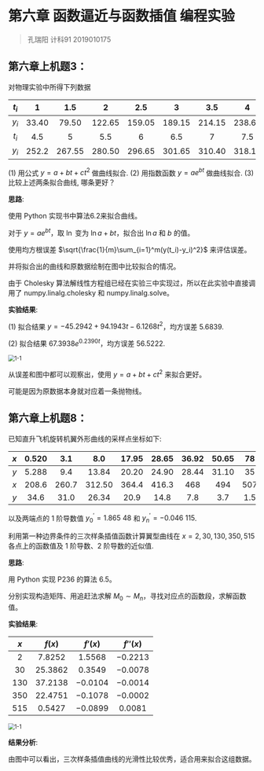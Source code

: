 # 第六章 函数逼近与函数插值 编程实验

> 孔瑞阳   计科91   2019010175



## 第六章上机题3：

对物理实验中所得下列数据

| $t_i$ |   $1$   |  $1.5$   |   $2$    |  $2.5$   |   $3$    |  $3.5$   |   $4$    |          |
| :---: | :-----: | :------: | :------: | :------: | :------: | :------: | :------: | :------: |
| $y_i$ | $33.40$ | $79.50$  | $122.65$ | $159.05$ | $189.15$ | $214.15$ | $238.65$ |          |
| $t_i$ |  $4.5$  |   $5$    |  $5.5$   |   $6$    |  $6.5$   |   $7$    |  $7.5$   |   $8$    |
| $y_i$ | $252.2$ | $267.55$ | $280.50$ | $296.65$ | $301.65$ | $310.40$ | $318.15$ | $325.15$ |

(1) 用公式 $y=a+bt+ct^2$ 做曲线拟合.
(2) 用指数函数 $y=ae^{bt}$ 做曲线拟合.
(3) 比较上述两条拟合曲线, 哪条更好？



**思路**:

使用 Python 实现书中算法6.2来拟合曲线。

对于 $y=ae^{bt}$，取 $\ln$ 变为 $\ln a+bt$，拟合出 $\ln a$ 和 $b$ 的值。

使用均方根误差 $\sqrt{\frac{1}{m}\sum_{i=1}^m(y(t_i)-y_i)^2}$ 来评估误差。

并将拟合出的曲线和原数据绘制在图中比较拟合的情况。

由于 Cholesky 算法解线性方程组已经在实验三中实现过，所以在此实验中直接调用了 numpy.linalg.cholesky 和 numpy.linalg.solve。



**实验结果**:

(1) 拟合结果 $y=-45.2942+94.1943t-6.1268t^2$，均方误差 $5.6839$.

(2) 拟合结果 $67.3938e^{0.2390t}$，均方误差 $56.5222$.

<img src="C:\Users\asus\Desktop\大二春\数值分析\编程实验\实验六\6-3.png" alt="1-1" style="zoom: 80%;" />

从误差和图中都可以观察出，使用 $y=a+bt+ct^2$ 来拟合更好。

可能是因为原数据本身就对应着一条抛物线。





## 第六章上机题8：

 已知直升飞机旋转机翼外形曲线的采样点坐标如下:

| $x$  | $0.520$ |  $3.1$  |  $8.0$   | $17.95$ | $28.65$ | $36.92$ | $50.65$ | $78$  | $104.6$ | $156.6$ |
| :--: | :-----: | :-----: | :------: | :-----: | :-----: | :-----: | :-----: | :---: | :-----: | :-----: |
| $y$  | $5.288$ |  $9.4$  | $13.84$  | $20.20$ | $24.90$ | $28.44$ | $31.10$ | $35$  | $36.9$  | $36.6$  |
| $x$  | $208.6$ | $260.7$ | $312.50$ | $364.4$ | $416.3$ |  $468$  |  $494$  | $507$ |  $520$  |         |
| $y$  | $34.6$  | $31.0$  | $26.34$  | $20.9$  | $14.8$  |  $7.8$  |  $3.7$  | $1.5$ |  $0.2$  |         |

以及两端点的 $1$ 阶导数值 $y_0^{'}=1.865 \ 48$ 和 $y_n^{'}=-0.046 \ 115$.

利用第一种边界条件的三次样条插值函数计算翼型曲线在 $x=2,30,130,350,515$ 各点上的函数值及 $1$ 阶导数、$2$ 阶导数的近似值.



**思路**:

用 Python 实现 P236 的算法 6.5。

分别实现构造矩阵、用追赶法求解 $M_0 \sim M_n$，寻找对应点的函数段，求解函数值。



**实验结果**:

|  $x$  |  $f(x)$   | $f{'}(x)$ | $f{''}(x)$ |
| :---: | :-------: | :-------: | :--------: |
|  $2$  | $7.8252$  | $1.5568$  | $-0.2213$  |
| $30$  | $25.3862$ | $0.3549$  | $-0.0078$  |
| $130$ | $37.2138$ | $-0.0104$ | $-0.0014$  |
| $350$ | $22.4751$ | $-0.1078$ | $-0.0002$  |
| $515$ | $0.5427$  | $-0.0899$ |  $0.0081$  |

<img src="C:\Users\asus\Desktop\大二春\数值分析\编程实验\实验六\6-8.png" alt="1-1" style="zoom: 80%;" />



**结果分析**:

由图中可以看出，三次样条插值曲线的光滑性比较优秀，适合用来拟合这组数据。

